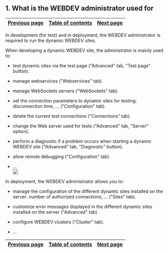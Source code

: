 
## 1. What is the WEBDEV administrator used for
			

| [Previous page](../Concepts_WB/1410087486.md) | [Table of contents](../Concepts_WB/1410087102.md) | [Next page](../Concepts_WB/1410087384.md) |
| --- | --- | --- |



<a name="NOTE1"></a>
<a name="NOTE1_1"></a>
In development (for test) and in deployment, the WEBDEV administrator is required to run the dynamic WEBDEV sites.

When developing a dynamic WEBDEV site, the administrator is mainly used to:

- test dynamic sites via the test page ("Advanced" tab, "Test page" button).

- manage webservices ("Webservices" tab).

- manage WebSockets servers ("WebSockets" tab). 

- set the connection parameters to dynamic sites for testing: disconnection time, ... ("Configuration" tab).

- delete the current test connections ("Connections" tab).

- change the Web server used for tests ("Advanced" tab, "Server" option).

- perform a diagnostic if a problem occurs when starting a dynamic WEBDEV site ("Advanced" tab, "Diagnostic" button).

- allow remote debugging ("Configuration" tab).

- ...<br>![](https://doc.pcsoft.fr/en-US/images/image.awp?langid=3&name=P7_Administrateur%20WB%20-%20HC%20N%B0004.gif&type=thumb)



In deployment, the WEBDEV administrator allows you to:

- manage the configuration of the different dynamic sites installed on the server: number of authorized connections, ... ("Sites" tab).

- customize error messages displayed in the different dynamic sites installed on the server ("Advanced" tab).

- configure WEBDEV clusters ("Cluster" tab).

- ...




| [Previous page](../Concepts_WB/1410087486.md) | [Table of contents](../Concepts_WB/1410087102.md) | [Next page](../Concepts_WB/1410087384.md) |
| --- | --- | --- |




